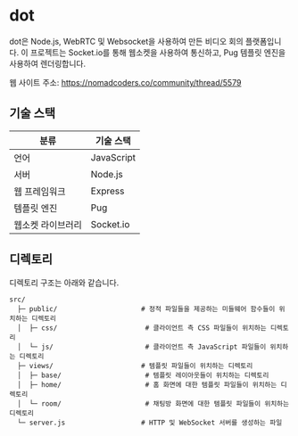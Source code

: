# dot
dot은 Node.js, WebRTC 및 Websocket을 사용하여 만든 비디오 회의 플랫폼입니다. 이 프로젝트는 Socket.io를 통해 웹소켓을 사용하여 통신하고, Pug 템플릿 엔진을 사용하여 렌더링합니다.

웹 사이트 주소: https://nomadcoders.co/community/thread/5579

## 기술 스택

| 분류       | 기술 스택                           |
|----------- |---------------------------------------|
| 언어       | JavaScript                 |
| 서버 | Node.js                              |
| 웹 프레임워크  |Express                   |
| 템플릿 엔진 | Pug                                |
| 웹소켓 라이브러리 | Socket.io                                |



## 디렉토리
디렉토리 구조는 아래와 같습니다.
```
src/                            
  ├─ public/                     # 정적 파일들을 제공하는 미들웨어 함수들이 위치하는 디렉토리
  │  ├─ css/                      # 클라이언트 측 CSS 파일들이 위치하는 디렉토리
  │  └─ js/                       # 클라이언트 측 JavaScript 파일들이 위치하는 디렉토리         
  ├─ views/                      # 템플릿 파일들이 위치하는 디렉토리
  │  ├─ base/                     # 템플릿 레이아웃들이 위치하는 디렉토리
  │  ├─ home/                     # 홈 화면에 대한 템플릿 파일들이 위치하는 디렉토리
  │  └─ room/                     # 채팅방 화면에 대한 템플릿 파일들이 위치하는 디렉토리
  └─ server.js                   # HTTP 및 WebSocket 서버를 생성하는 파일
```

